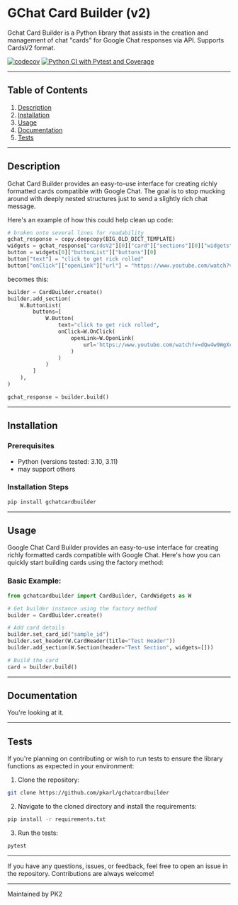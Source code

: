 # GChat Card Builder (v2)

Gchat Card Builder is a Python library that assists in the creation and management of chat "cards" for Google Chat responses via API. Supports CardsV2 format.

[![codecov](https://codecov.io/github/pkarl/gchatcardbuilder/graph/badge.svg?token=DQC6S9XHR0)](https://codecov.io/github/pkarl/gchatcardbuilder) [![Python CI with Pytest and Coverage](https://github.com/pkarl/gchatcardbuilder/actions/workflows/python-versions-ci.yml/badge.svg)](https://github.com/pkarl/gchatcardbuilder/actions/workflows/python-versions-ci.yml)

---

## Table of Contents
1. [Description](#description)
2. [Installation](#installation)
3. [Usage](#usage)
4. [Documentation](#documentation)
5. [Tests](#tests)

---

## Description
Gchat Card Builder provides an easy-to-use interface for creating richly formatted cards compatible with Google Chat. The goal is to stop mucking around with deeply nested structures just to send a slightly rich chat message.

Here's an example of how this could help clean up code:

```python
# broken onto several lines for readability
gchat_response = copy.deepcopy(BIG_OLD_DICT_TEMPLATE)
widgets = gchat_response["cardsV2"][0]["card"]["sections"][0]["widgets"]
button = widgets[0]["buttonList"]["buttons"][0]
button["text"] = "click to get rick rolled"
button["onClick"]["openLink"]["url"] = "https://www.youtube.com/watch?v=dQw4w9WgXcQ"
```

becomes this:

```python
builder = CardBuilder.create()
builder.add_section(
    W.ButtonList(
        buttons=[
            W.Button(
                text="click to get rick rolled",
                onClick=W.OnClick(
                    openLink=W.OpenLink(
                        url='https://www.youtube.com/watch?v=dQw4w9WgXcQ',
                    )
                )
            )
        ]
    ),
)

gchat_response = builder.build()
```

---

## Installation

### Prerequisites

- Python (versions tested: 3.10, 3.11)
- may support others

### Installation Steps
```bash
pip install gchatcardbuilder
```

---

## Usage

Google Chat Card Builder provides an easy-to-use interface for creating richly formatted cards compatible with Google Chat. Here's how you can quickly start building cards using the factory method:

### Basic Example:

```python
from gchatcardbuilder import CardBuilder, CardWidgets as W

# Get builder instance using the factory method
builder = CardBuilder.create()

# Add card details
builder.set_card_id("sample_id")
builder.set_header(W.CardHeader(title="Test Header"))
builder.add_section(W.Section(header="Test Section", widgets=[]))

# Build the card
card = builder.build()
```

---

## Documentation
You're looking at it.

---

## Tests

If you're planning on contributing or wish to run tests to ensure the library functions as expected in your environment:

1. Clone the repository:
```bash
git clone https://github.com/pkarl/gchatcardbuilder
```

2. Navigate to the cloned directory and install the requirements:
```bash
pip install -r requirements.txt
```

3. Run the tests:
```bash
pytest
```

---

If you have any questions, issues, or feedback, feel free to open an issue in the repository. Contributions are always welcome!

---

Maintained by PK2
